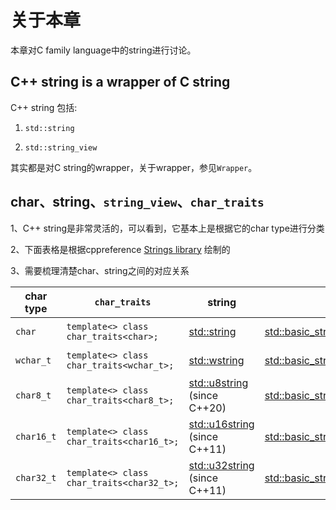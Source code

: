 # 关于本章

本章对C family language中的string进行讨论。

## C++ string is a wrapper of C string

C++ string 包括:

1) `std::string`

2) `std::string_view`

其实都是对C string的wrapper，关于wrapper，参见`Wrapper`。



## char、string、`string_view`、`char_traits`

1、C++ string是非常灵活的，可以看到，它基本上是根据它的char type进行分类

2、下面表格是根据cppreference [Strings library](https://en.cppreference.com/w/cpp/string) 绘制的

3、需要梳理清楚char、string之间的对应关系

| char type  | `char_traits`                             | string                                                       |                                                              | `string_view`                                                |
| ---------- | ----------------------------------------- | ------------------------------------------------------------ | ------------------------------------------------------------ | ------------------------------------------------------------ |
| `char`     | `template<> class char_traits<char>;`     | [std::string](https://en.cppreference.com/w/cpp/string/basic_string) | [std::basic_string](http://en.cppreference.com/w/cpp/string/basic_string)`<char>` | [std::string_view](https://en.cppreference.com/w/cpp/string/basic_string_view) (since C++17) |
| `wchar_t`  | `template<> class char_traits<wchar_t>;`  | [std::wstring](https://en.cppreference.com/w/cpp/string/basic_string) | [std::basic_string](http://en.cppreference.com/w/cpp/string/basic_string)<wchar_t> | [std::wstring_view](https://en.cppreference.com/w/cpp/string/basic_string_view) (since C++17) |
| `char8_t`  | `template<> class char_traits<char8_t>;`  | [std::u8string](https://en.cppreference.com/w/cpp/string/basic_string) (since C++20) | [std::basic_string](http://en.cppreference.com/w/cpp/string/basic_string)<char8_t> | [std::u8string_view](https://en.cppreference.com/w/cpp/string/basic_string_view) (since C++20) |
| `char16_t` | `template<> class char_traits<char16_t>;` | [std::u16string](https://en.cppreference.com/w/cpp/string/basic_string) (since C++11) | [std::basic_string](http://en.cppreference.com/w/cpp/string/basic_string)<char16_t> | [std::u16string_view](https://en.cppreference.com/w/cpp/string/basic_string_view) (since C++17) |
| `char32_t` | `template<> class char_traits<char32_t>;` | [std::u32string](https://en.cppreference.com/w/cpp/string/basic_string) (since C++11) | [std::basic_string](http://en.cppreference.com/w/cpp/string/basic_string)<char32_t> | [std::u32string_view](https://en.cppreference.com/w/cpp/string/basic_string_view) (since C++17) |



